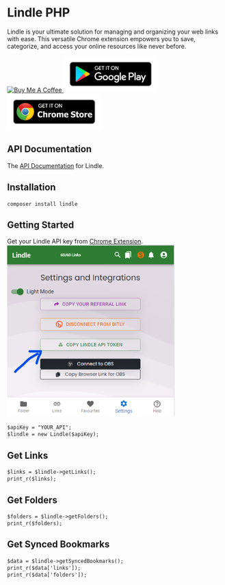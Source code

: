 # Lindle PHP
Lindle is your ultimate solution for managing and organizing your web links with ease. This versatile Chrome extension empowers you to save, categorize, and access your online resources like never before.

<a href="https://www.buymeacoffee.com/m2kdevelopments" target="_blank">
<img src="https://cdn.buymeacoffee.com/buttons/v2/default-yellow.png" alt="Buy Me A Coffee" style="height: 60px !important;width: 217px !important;" />
</a>

<a href="https://play.google.com/store/apps/details?id=com.m2kdevelopments.lindle" target="_blank">
    <img src="./googleplay.png" alt="Google Play" style="height: 85px !important" />
</a>
<a href="https://chrome.google.com/webstore/detail/igkkojjaikfmiibedalhgmfnjohlhmaj" target="_blank">
    <img src="./chromestore.png" alt="Chrome Store" style="height: 85px !important" />
</a>


## API Documentation
The <a href="https://lindle.me/api-docs">API Documentation</a> for Lindle.


## Installation
```
composer install lindle
```
 
## Getting Started
Get your Lindle API key from <a href="https://chrome.google.com/webstore/detail/igkkojjaikfmiibedalhgmfnjohlhmaj">Chrome Extension</a>.
<br/>
<img src="./api.png" alt="Chrome Extension" style="height: 400px !important" />

```
$apiKey = "YOUR_API";
$lindle = new Lindle($apiKey);
```

## Get Links
```
$links = $lindle->getLinks();
print_r($links);

```


## Get Folders
```
$folders = $lindle->getFolders();
print_r($folders);
```


## Get Synced Bookmarks
```
$data = $lindle->getSyncedBookmarks();
print_r($data['links']);
print_r($data['folders']);
```
